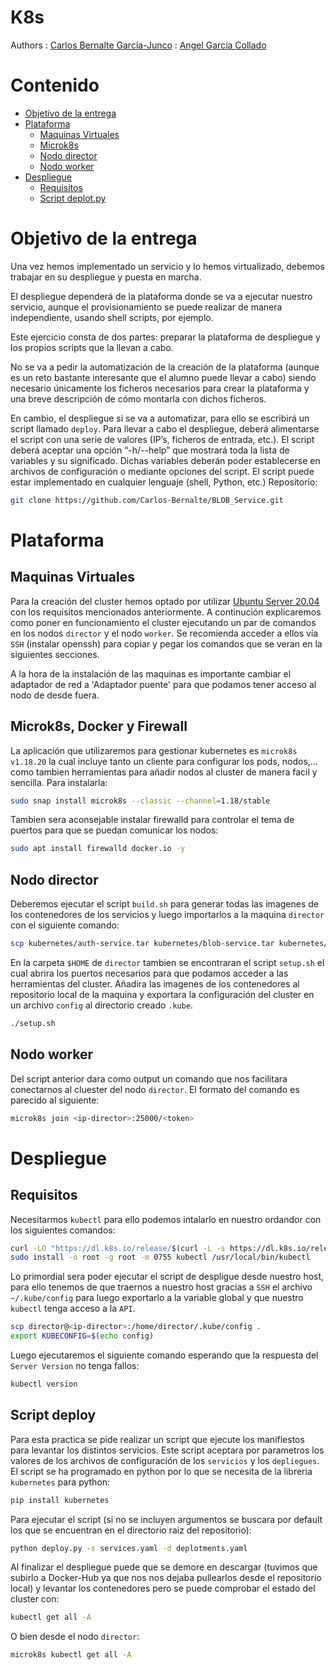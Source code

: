 # K8s

Authors
    :  [Carlos Bernalte García-Junco](https://github.com/Carlos-Bernalte)
    :  [Angel García Collado](https://github.com/theangelogarci)
# Contenido

- [Objetivo de la entrega](#objetivo-de-la-entrega)
- [Plataforma](#plataforma)
    - [Maquinas Virtuales](#maquinas-virtuales)
    - [Microk8s](#microk8s)
    - [Nodo director](#nodo-director)
    - [Nodo worker](#nodo-worker)
- [Despliegue](#despliegue)
    - [Requisitos](#requisitos)
    - [Script deplot.py](#script-deploy)


# Objetivo de la entrega
Una vez hemos implementado un servicio y lo hemos virtualizado, debemos trabajar en su despliegue y puesta en marcha.

El despliegue dependerá de la plataforma donde se va a ejecutar nuestro servicio, aunque el provisionamiento se puede realizar de manera independiente, usando shell scripts, por ejemplo.

Este ejercicio consta de dos partes: preparar la plataforma de despliegue y los propios scripts que la llevan a cabo.

No se va a pedir la automatización de la creación de la plataforma (aunque es un reto bastante interesante que el alumno puede llevar a cabo) siendo necesario únicamente los ficheros necesarios para crear la plataforma y una breve descripción de cómo montarla con dichos ficheros.

En cambio, el despliegue si se va a automatizar, para ello se escribirá un script llamado `deploy`. Para llevar a cabo el despliegue, deberá alimentarse el script con una serie de valores (IP’s, ficheros de entrada, etc.). El script deberá aceptar una opción “-h/--help” que mostrará toda la lista de variables y su significado. Dichas variables deberán poder establecerse en archivos de configuración o mediante opciones del script. El script puede estar implementado en cualquier lenguaje (shell, Python, etc.)
Repositorio:
```bash
git clone https://github.com/Carlos-Bernalte/BLOB_Service.git
```
# Plataforma
## Maquinas Virtuales
Para la creación del cluster hemos optado por utilizar [Ubuntu Server 20.04 ](https://releases.ubuntu.com/20.04/) con los requisitos mencionados anteriormente. A continución explicaremos como poner en funcionamiento el cluster ejecutando un par de comandos en los nodos `director` y el nodo `worker`. Se recomienda acceder a ellos vía `SSH` (instalar openssh) para copiar y pegar los comandos que se veran en la siguientes secciones.

A la hora de la instalación de las maquinas es importante cambiar el adaptador de red a 'Adaptador puente' para que podamos tener acceso al nodo de desde fuera.

## Microk8s, Docker y Firewall
La aplicación que utilizaremos para gestionar kubernetes es `microk8s v1.18.20` la cual incluye tanto un cliente para configurar los pods, nodos,... como tambien herramientas para añadir nodos al cluster de manera facil y sencilla. Para instalarla:
```bash
sudo snap install microk8s --classic --channel=1.18/stable
```
Tambien sera aconsejable instalar firewalld para controlar el tema de puertos para que se puedan comunicar los nodos:
```bash
sudo apt install firewalld docker.io -y
```

## Nodo director
Deberemos ejecutar el script `build.sh` para generar todas las imagenes de los contenedores de los servicios y luego importarlos a la maquina `director` con el siguiente comando:
```bash
scp kubernetes/auth-service.tar kubernetes/blob-service.tar kubernetes/dirs-service.tar kubernetes/setup.sh director@<ip-director>:/home/director/
```

En la carpeta `$HOME` de `director` tambien se encontraran el script `setup.sh` el cual abrira los puertos necesarios para que podamos acceder a las herramientas del cluster. Añadira las imagenes de los contenedores al repositorio local de la maquina y exportara la configuración del cluster en un archivo `config` al directorio creado `.kube`.
```bash
./setup.sh
```
## Nodo worker
Del script anterior dara como output un comando que nos facilitara conectarnos al cluester del nodo `director`. El formato del comando es parecido al siguiente:
```bash
microk8s join <ip-director>:25000/<token>
```

# Despliegue
## Requisitos
Necesitarmos `kubectl` para ello podemos intalarlo en nuestro ordandor con los siguientes comandos:
```bash
curl -LO "https://dl.k8s.io/release/$(curl -L -s https://dl.k8s.io/release/stable.txt)/bin/linux/amd64/kubectl"
sudo install -o root -g root -m 0755 kubectl /usr/local/bin/kubectl
```

Lo primordial sera poder ejecutar el script de despligue desde nuestro host, para ello tenemos de que traernos a nuestro host gracias a `SSH` el archivo `~/.kube/config` para luego exportarlo a la variable global y que nuestro `kubectl` tenga acceso a la `API`.
```bash
scp director@<ip-director>:/home/director/.kube/config .
export KUBECONFIG=$(echo config)
```
Luego ejecutaremos el siguiente comando esperando que la respuesta del `Server Version` no tenga fallos:
```bash
kubectl version
```

## Script deploy
Para esta practica se pide realizar un script que ejecute los manifiestos para levantar los distintos servicios. Este script aceptara por parametros los valores de los archivos de configuración de los `servicios` y los `depliegues`.
El script se ha programado en python por lo que se necesita de la libreria `kubernetes` para python:
```bash
pip install kubernetes
```
Para ejecutar el script (si no se incluyen argumentos se buscara por default los que se encuentran en el directorio raiz del repositorio):

```bash
python deploy.py -s services.yaml -d deplotments.yaml
```
Al finalizar el despliegue puede que se demore en descargar (tuvimos que subirlo a Docker-Hub ya que nos nos dejaba pullearlos desde el repositorio local) y levantar los contenedores pero se puede comprobar el estado del cluster con:
```bash
kubectl get all -A
```
O bien desde el nodo `director`:
```bash
microk8s kubectl get all -A
```
